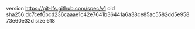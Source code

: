 version https://git-lfs.github.com/spec/v1
oid sha256:dc7cef6bcd236caaae1c42e7641b36441a6a38ce85ac5582dd5e95873e60e32d
size 618
